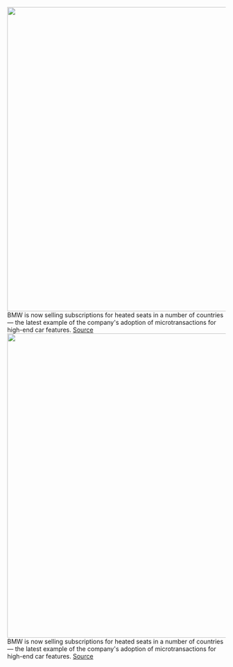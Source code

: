 <img src='https://cdn.vox-cdn.com/thumbor/1rTM6D1sXymNMjErfOqdQJ74rOY=/0x0:6000x4085/1200x800/filters:focal(2520x1563:3480x2523)/cdn.vox-cdn.com/uploads/chorus_image/image/71098174/1240781106.0.jpg' width='700px' /><br/>
BMW is now selling subscriptions for heated seats in a number of countries — the latest example of the company's adoption of microtransactions for high-end car features.
<a href='https://www.theverge.com/2022/7/12/23204950/bmw-subscriptions-microtransactions-heated-seats-feature'> Source <a/><img src='https://cdn.vox-cdn.com/thumbor/1rTM6D1sXymNMjErfOqdQJ74rOY=/0x0:6000x4085/1200x800/filters:focal(2520x1563:3480x2523)/cdn.vox-cdn.com/uploads/chorus_image/image/71098174/1240781106.0.jpg' width='700px' /><br/>
BMW is now selling subscriptions for heated seats in a number of countries — the latest example of the company's adoption of microtransactions for high-end car features.
<a href='https://www.theverge.com/2022/7/12/23204950/bmw-subscriptions-microtransactions-heated-seats-feature'> Source <a/>